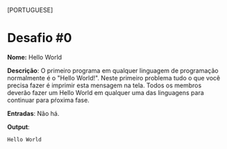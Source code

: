 [PORTUGUESE]
# Desafio #0

**Nome:** Hello World

**Descrição**: O primeiro programa em qualquer linguagem de programação normalmente é o "Hello World!". Neste primeiro problema tudo o que você precisa fazer é imprimir esta mensagem na tela. Todos os membros deverão fazer um Hello World em qualquer uma das linguagens para continuar para pŕoxima fase.

**Entradas**: Não há.

**Output**:

```
Hello World
```